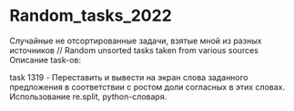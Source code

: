# Random_tasks_2022
Случайные не отсортированные задачи, взятые мной из разных источников // Random unsorted tasks taken from various sources
Описание task-ов:

task 1319 - Переставить и вывести на экран слова заданного предложения
в соответствии с ростом доли согласных в этих словах. Использование re.split, python-словаря.
